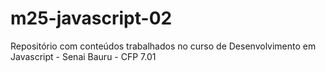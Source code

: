 # m25-javascript-02
Repositório com conteúdos trabalhados no curso de Desenvolvimento em Javascript - Senai Bauru - CFP 7.01
